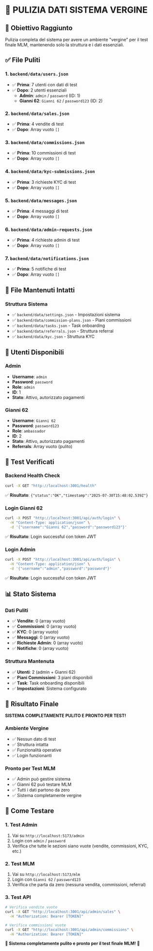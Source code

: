 # 🧹 PULIZIA DATI SISTEMA VERGINE

## 🎯 **Obiettivo Raggiunto**
Pulizia completa del sistema per avere un ambiente "vergine" per il test finale MLM, mantenendo solo la struttura e i dati essenziali.

## ✅ **File Puliti**

### **1. `backend/data/users.json`**
- ✅ **Prima**: 7 utenti con dati di test
- ✅ **Dopo**: 2 utenti essenziali
  - **Admin**: `admin` / `password` (ID: 1)
  - **Gianni 62**: `Gianni 62` / `password123` (ID: 2)

### **2. `backend/data/sales.json`**
- ✅ **Prima**: 4 vendite di test
- ✅ **Dopo**: Array vuoto `[]`

### **3. `backend/data/commissions.json`**
- ✅ **Prima**: 10 commissioni di test
- ✅ **Dopo**: Array vuoto `[]`

### **4. `backend/data/kyc-submissions.json`**
- ✅ **Prima**: 3 richieste KYC di test
- ✅ **Dopo**: Array vuoto `[]`

### **5. `backend/data/messages.json`**
- ✅ **Prima**: 4 messaggi di test
- ✅ **Dopo**: Array vuoto `[]`

### **6. `backend/data/admin-requests.json`**
- ✅ **Prima**: 4 richieste admin di test
- ✅ **Dopo**: Array vuoto `[]`

### **7. `backend/data/notifications.json`**
- ✅ **Prima**: 5 notifiche di test
- ✅ **Dopo**: Array vuoto `[]`

## 🔧 **File Mantenuti Intatti**

### **Struttura Sistema**
- ✅ `backend/data/settings.json` - Impostazioni sistema
- ✅ `backend/data/commission-plans.json` - Piani commissioni
- ✅ `backend/data/tasks.json` - Task onboarding
- ✅ `backend/data/referrals.json` - Struttura referral
- ✅ `backend/data/kyc.json` - Struttura KYC

## 👥 **Utenti Disponibili**

### **Admin**
- **Username**: `admin`
- **Password**: `password`
- **Role**: `admin`
- **ID**: 1
- **Stato**: Attivo, autorizzato pagamenti

### **Gianni 62**
- **Username**: `Gianni 62`
- **Password**: `password123`
- **Role**: `ambassador`
- **ID**: 2
- **Stato**: Attivo, autorizzato pagamenti
- **Referrals**: Array vuoto (pulito)

## 🧪 **Test Verificati**

### **Backend Health Check**
```bash
curl -X GET "http://localhost:3001/health"
```
✅ **Risultato**: `{"status":"OK","timestamp":"2025-07-30T15:48:02.539Z"}`

### **Login Gianni 62**
```bash
curl -X POST "http://localhost:3001/api/auth/login" \
  -H "Content-Type: application/json" \
  -d '{"username":"Gianni 62","password":"password123"}'
```
✅ **Risultato**: Login successful con token JWT

### **Login Admin**
```bash
curl -X POST "http://localhost:3001/api/auth/login" \
  -H "Content-Type: application/json" \
  -d '{"username":"admin","password":"password"}'
```
✅ **Risultato**: Login successful con token JWT

## 📊 **Stato Sistema**

### **Dati Puliti**
- ✅ **Vendite**: 0 (array vuoto)
- ✅ **Commissioni**: 0 (array vuoto)
- ✅ **KYC**: 0 (array vuoto)
- ✅ **Messaggi**: 0 (array vuoto)
- ✅ **Richieste Admin**: 0 (array vuoto)
- ✅ **Notifiche**: 0 (array vuoto)

### **Struttura Mantenuta**
- ✅ **Utenti**: 2 (admin + Gianni 62)
- ✅ **Piani Commissioni**: 3 piani disponibili
- ✅ **Task**: Task onboarding disponibili
- ✅ **Impostazioni**: Sistema configurato

## 🎉 **Risultato Finale**

**SISTEMA COMPLETAMENTE PULITO E PRONTO PER TEST!**

### **Ambiente Vergine**
- ✅ Nessun dato di test
- ✅ Struttura intatta
- ✅ Funzionalità operative
- ✅ Login funzionanti

### **Pronto per Test MLM**
- ✅ Admin può gestire sistema
- ✅ Gianni 62 può testare MLM
- ✅ Tutti i dati partono da zero
- ✅ Sistema completamente vergine

## 🚀 **Come Testare**

### **1. Test Admin**
1. Vai su `http://localhost:5173/admin`
2. Login con `admin` / `password`
3. Verifica che tutte le sezioni siano vuote (vendite, commissioni, KYC, etc.)

### **2. Test MLM**
1. Vai su `http://localhost:5173/mlm`
2. Login con `Gianni 62` / `password123`
3. Verifica che parta da zero (nessuna vendita, commissioni, referral)

### **3. Test API**
```bash
# Verifica vendite vuote
curl -X GET "http://localhost:3001/api/admin/sales" \
  -H "Authorization: Bearer [TOKEN]"

# Verifica commissioni vuote
curl -X GET "http://localhost:3001/api/admin/commissions" \
  -H "Authorization: Bearer [TOKEN]"
```

**🎯 Sistema completamente pulito e pronto per il test finale MLM!** 🚀 